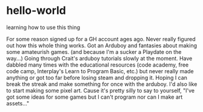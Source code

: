 # hello-world
learning how to use this thing

For some reason signed up for a GH account ages ago. 
Never really figured out how this whole thing works.
Got an Arduboy and fantasies about making some amateurish games. (and because I'm a sucker a Playdate on the way...)
Going through Crait's arduboy tutorials slowly at the moment.
Have dabbled many times with the educational resources (code academy, free code camp,  Interplay's Learn to Program Basic, etc.)
but never really made anything or got too far before losing steam and dropping it.
Hoping I can break the streak and make something for once with the arduboy. I'd also like to start making some pixel art.
Cause it's pretty silly to say to yourself, "I've got some ideas for some games but I can't program nor can I make art assets..."
